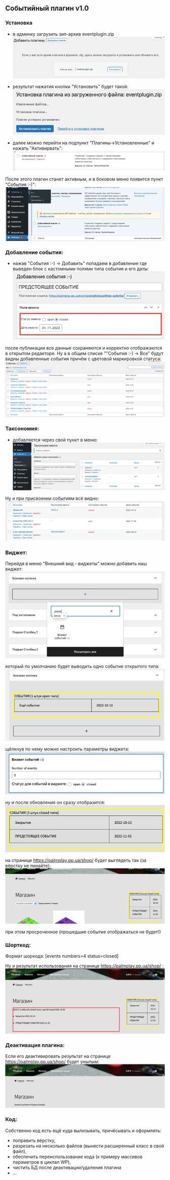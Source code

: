 ## **Событийный плагин v1.0**



### Установка



- в админку загрузить зип-архив eventplugin.zip
![img.png](img/img.png)

- результат нажатия кнопки "Установить" будет такой:
![img_1.png](img/img_1.png)

- далее можно перейти на подпункт "Плагины->Установленные" и нажать "Активирвать": 
![img_2.png](img/img_2.png)

После этого плагин станет активным, и в боковом меню появится пункт "События :-)":
![img_4.png](img/img_4.png)



### Добавление события:



- нажав "События :-) -> Добавить" попадаем в добавление где выведен блок с кастомными полями
типа события и его даты:
![img_5.png](img/img_5.png)

после публикации все данные сохраняются и корректно отображаются в открытом редакторе.
Ну а в общем списке ""События :-) -> Все" будут видны добавленные события причём с цветовой маркировкой статуса:
![img_6.png](img/img_6.png)



### Таксономия:



- добавляется через свой пункт в меню:
![img_7.png](img/img_7.png)

Ну и при присвоении событиям всё видно:
![img_8.png](img/img_8.png)

  
  
### Виджет:



Перейдя в меню "Внешний вид - виджеты" можно добавить наш виджет:
![img_9.png](img/img_9.png)

который по умолчанию будет выводить одно событие открытого типа:
![img_10.png](img/img_10.png)

щёлкнув по нему можно настроить параметры виджета:
![img_12.png](img/img_12.png)

ну и после обновления он сразу отобразится:
![img_11.png](img/img_11.png)

на странице https://palmplay.pp.ua/shop/ будет выглядеть так (за вёрстку не пинайте):
![img_13.png](img/img_13.png)

при этом просроченное (прошедшие событие отображаться не будет!)



### Шорткод:



Формат шоркода: [events numbers=4 status=closed] 

Ну и результат использования на странице https://palmplay.pp.ua/shop/ :
![img_15.png](img/img_15.png)



### Деактивация плагина:



Если его деактивировать результат на странице https://palmplay.pp.ua/shop/ будет унылым:
![img_16.png](img/img_16.png)



### Код:



Собственно код есть ещё куда вылизывать, причёсывать и оформлять:
- поправить вёрстку, 
- разрезать на несколько файлов (вынести расширенный класс в свой файл), 
- обеспечить переиспользование кода (к примеру массивов параметров в циклал WP),
- чистить БД после деактивации/удаления плагина
- ...
